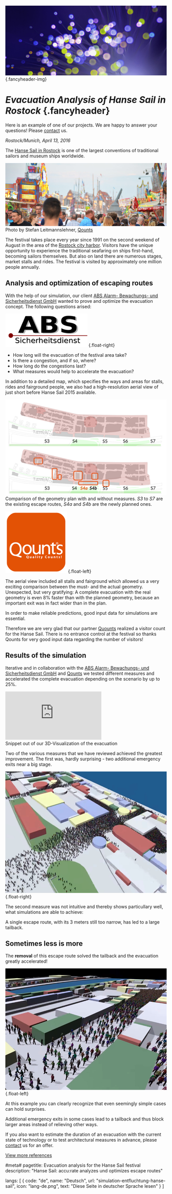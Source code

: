 ![](/img/accurate-bild-3.jpg) {.fancyheader-img}
# *Evacuation Analysis of Hanse Sail in Rostock* {.fancyheader}

Here is an example of one of our projects. We are happy to answer your questions! Please [contact](kontakt) us.

*Rostock/Munich, April 13, 2016*

The [Hanse Sail in Rostock](http://www.hansesail.com/) is one of the largest conventions of traditional sailors and museum ships worldwide. 

![Hanse sail](img/referenzen/hanse-sail-zaehlwert-dsc_0656.jpg)
Photo by Stefan Leitmannslehner, [Qounts](http://www.qounts.com/)

The festival takes place every year since 1991 on the second weekend of August in the area of the [Rostock city harbor](https://de.wikipedia.org/wiki/Rostocker_Stadthafen).
Visitors have the unique opportunity to experience the traditional seafaring on ships first-hand, becoming sailors themselves. But also on land there are numerous stages, market stalls and rides. The festival is visited by approximately one million people annually.


## Analysis and optimization of escaping routes

With the help of our simulation, our client [ABS Alarm- Bewachungs- und Sicherheitsdienst GmbH](http://www.abs-sicherheitsdienst.de/) wanted to prove and optimize the evacuation concept. The following questions arised:

[![ABS Sicherheitsdienst Logo](img/associates/abs-sicherheitsdienst.png)](http://www.abs-sicherheitsdienst.de/ "ABS Sicherheitsdienst GmbH") {.float-right}

* How long will the evacuation of the festival area take?
* Is there a congestion, and if so, where?
* How long do the congestions last?
* What measures would help to accelerate the evacuation?

In addition to a detailed map, which specifies the ways and areas for stalls, rides and fairground people, we also had a high-resolution aerial view of just short before Hanse Sail 2015 available.

[![Simulation based on aerial view: With and without improvements](/img/referenzen/hanse-istgeo-plangeo.png "Simulation based on aerial view: With and without  improvements")](/img/referenzen/hanse-istgeo-plangeo.png)
Comparison of the geometry plan with and without measures. *S3* to *S7* are the existing escape routes, *S4a* and *S4b* are the newly planned ones.

[![Qounts](img/associates/qounts.png)](http://www.qounts.com/ "Qounts") {.float-left}

The aerial view included all stalls and fairground which allowed us a very exciting comparison between the must- and the actual geometry.
Unexpected, but very gratifying: A complete evacuation with the real geometry is even 8% faster than with the planned geometry, because an important exit was in fact wider than in the plan. 

In order to make reliable predictions, good input data for simulations are essential.

Therefore we are very glad that our partner [Quounts](http://www.qounts.com/) realized a visitor count for the Hanse Sail. There is no entrance control at the festival so thanks Qounts for very good input data regarding the number of visitors!

## Results of the simulation

Iterative and in collaboration with the [ABS Alarm- Bewachungs- und Sicherheitsdienst GmbH](http://www.abs-sicherheitsdienst.de/) and [Qounts](http://www.qounts.com/) we tested different measures and accelerated the complete evacuation depending on the scenario by up to 25%.

<div class='embed-container'><iframe src='https://www.youtube.com/embed/W3RPBQW_CXc?rel=0' frameborder='0' allowfullscreen></iframe></div>
Snippet out of our 3D-Visualization of the evacuation

Two of the various measures that we have reviewed achieved the greatest improvement. The first was, hardly surprising - two additional emergency exits near a big stage.

[![Evacuation of Hanse Sail from above](/img/referenzen/hanse-schief-oben.jpg)](/img/referenzen/hanse-schief-oben.jpg) {.float-right}

The second measure was not intuitive and thereby shows particullary well, what simulations are able to achieve:

A single escape route, with its 3 meters still too narrow, has led to a large tailback.

## Sometimes less is more

The **removal** of this escape route solved the tailback and the evacuation greatly accelerated!

[![Evacuation of Hanse Sail](/img/referenzen/hanse-30grad.jpg)](/img/referenzen/hanse-30grad.jpg) {.float-left}

At this example you can clearly recognize that even seemingly simple cases can hold surprises.

Additional emergency exits in some cases lead to a tailback and thus block larger areas instead of relieving other ways.

If you also want to estimate the duration of an evacuation with the current state of technology or to test architectural measures in advance, please [contact](/en:contact) us for an offer.


[View more references](/en:references)

#meta#
pagetitle: Evacuation analysis for the Hanse Sail festival
description: "Hanse Sail: accu:rate analyzes und optimizes escape routes"

langs: [
    { code: "de", name: "Deutsch", url: "simulation-entfluchtung-hanse-sail", icon: "lang-de.png", text: "Diese Seite in deutscher Sprache lesen" }
]
